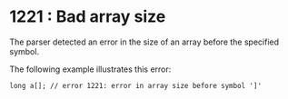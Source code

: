 # 1221 : Bad array size

The parser detected an error in the size of an array before the specified symbol.

&#x20;

The following example illustrates this error:

```
long a[]; // error 1221: error in array size before symbol ']'
```

&#x20;
